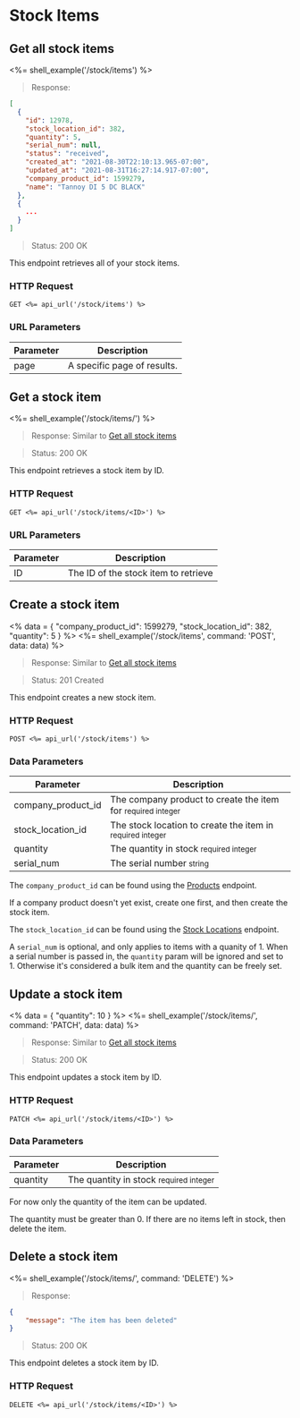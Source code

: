 # Stock Items

## Get all stock items

<%= shell_example('/stock/items') %>

> Response:

```json
[
  {
    "id": 12978,
    "stock_location_id": 382,
    "quantity": 5,
    "serial_num": null,
    "status": "received",
    "created_at": "2021-08-30T22:10:13.965-07:00",
    "updated_at": "2021-08-31T16:27:14.917-07:00",
    "company_product_id": 1599279,
    "name": "Tannoy DI 5 DC BLACK"
  },
  {
    ...
  }
]
```

> Status: 200 OK

This endpoint retrieves all of your stock items.

### HTTP Request

`GET <%= api_url('/stock/items') %>`

### URL Parameters

Parameter | Description
--------- | -----------
page | A specific page of results.


## Get a stock item

<%= shell_example('/stock/items/<ID>') %>

> Response: Similar to [Get all stock items](#get-all-stock-items)

> Status: 200 OK

This endpoint retrieves a stock item by ID.

### HTTP Request

`GET <%= api_url('/stock/items/<ID>') %>`

### URL Parameters

Parameter | Description
--------- | -----------
ID | The ID of the stock item to retrieve


## Create a stock item
<%
  data =
    {
      "company_product_id": 1599279,
      "stock_location_id": 382,
      "quantity": 5
    }
%>
<%= shell_example('/stock/items', command: 'POST', data: data) %>

> Response: Similar to [Get all stock items](#get-all-stock-items)

> Status: 201 Created

This endpoint creates a new stock item.

### HTTP Request

`POST <%= api_url('/stock/items') %>`

### Data Parameters

Parameter | Description
--------- | -----------
company_product_id | The company product to create the item for <small>required integer</small>
stock_location_id | The stock location to create the item in <small>required integer</small>
quantity | The quantity in stock <small>required integer</small>
serial_num | The serial number <small>string</small>

The `company_product_id` can be found using the [Products](#get-all-products) endpoint.

If a company product doesn't yet exist, create one first, and then create the stock item.

The `stock_location_id` can be found using the [Stock Locations](#get-all-stock-locations) endpoint.

A `serial_num` is optional, and only applies to items with a quanity of 1. When a serial number is passed in, the `quantity` param will be ignored and set to 1. Otherwise it's considered a bulk item and the quantity can be freely set.


## Update a stock item
<%
  data =
    {
      "quantity": 10
    }
%>
<%= shell_example('/stock/items/<ID>', command: 'PATCH', data: data) %>

> Response: Similar to [Get all stock items](#get-all-stock-items)

> Status: 200 OK

This endpoint updates a stock item by ID.

### HTTP Request

`PATCH <%= api_url('/stock/items/<ID>') %>`

### Data Parameters

Parameter | Description
--------- | -----------
quantity | The quantity in stock <small>required integer</small>

For now only the quantity of the item can be updated.

The quantity must be greater than 0. If there are no items left in stock, then delete the item.


## Delete a stock item

<%= shell_example('/stock/items/<ID>', command: 'DELETE') %>

> Response:

```json
{
    "message": "The item has been deleted"
}
```

> Status: 200 OK

This endpoint deletes a stock item by ID.

### HTTP Request

`DELETE <%= api_url('/stock/items/<ID>') %>`
